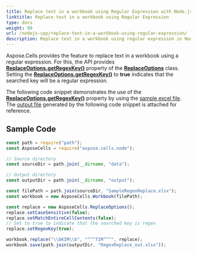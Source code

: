 ```yaml
---  
title: Replace text in a workbook using Regular Expression with Node.js via C++  
linktitle: Replace text in a workbook using Regular Expression  
type: docs  
weight: 90  
url: /nodejs-cpp/replace-text-in-a-workbook-using-regular-expression/  
description: Replace text in a workbook using regular expression in Node.js via C++.  
---  
```


Aspose.Cells provides the feature to replace text in a workbook using a regular expression. For this, the API provides [**ReplaceOptions.getRegexKey()**](https://reference.aspose.com/cells/nodejs-cpp/replaceoptions/#getRegexKey--) property of the [**ReplaceOptions**](https://reference.aspose.com/cells/nodejs-cpp/replaceoptions) class. Setting the [**ReplaceOptions.getRegexKey()**](https://reference.aspose.com/cells/nodejs-cpp/replaceoptions/#getRegexKey--) to **true** indicates that the searched key will be a regular expression.

The following code snippet demonstrates the use of the [**ReplaceOptions.getRegexKey()**](https://reference.aspose.com/cells/nodejs-cpp/replaceoptions/#getRegexKey--) property by using the [sample excel file](101089318.xlsx). The [output file](101089319.xlsx) generated by the following code snippet is attached for reference.

## **Sample Code**

```javascript
const path = require("path");
const AsposeCells = require("aspose.cells.node");

// Source directory
const sourceDir = path.join(__dirname, "data");

// Output directory
const outputDir = path.join(__dirname, "output");

const filePath = path.join(sourceDir, "SampleRegexReplace.xlsx");
const workbook = new AsposeCells.Workbook(filePath);

const replace = new AsposeCells.ReplaceOptions();
replace.setCaseSensitive(false);
replace.setMatchEntireCellContents(false);
// Set to true to indicate that the searched key is regex
replace.setRegexKey(true);

workbook.replace("\\bKIM\\b", "^^^TIM^^^", replace);
workbook.save(path.join(outputDir, "RegexReplace_out.xlsx"));
```  
  
